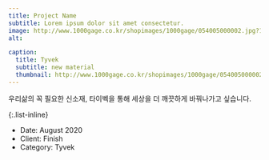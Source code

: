 ```yaml
---
title: Project Name
subtitle: Lorem ipsum dolor sit amet consectetur.
image: http://www.1000gage.co.kr/shopimages/1000gage/054005000002.jpg?1407125069
alt: 

caption:
  title: Tyvek
  subtitle: new material
  thumbnail: http://www.1000gage.co.kr/shopimages/1000gage/054005000002.jpg?1407125069
---
```

우리삶의 꼭 필요한 신소재, 타이벡을 통해 세상을 더 깨끗하게 바꿔나가고 싶습니다. 

{:.list-inline}
- Date: August 2020
- Client: Finish
- Category: Tyvek

